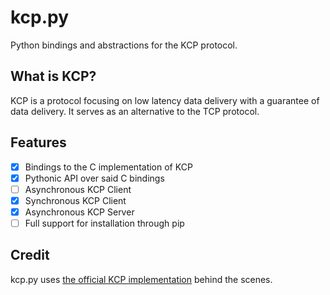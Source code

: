 # kcp.py
Python bindings and abstractions for the KCP protocol.

## What is KCP?
KCP is a protocol focusing on low latency data delivery with a guarantee of data delivery. It serves as an alternative to the TCP protocol.

## Features
- [x] Bindings to the C implementation of KCP
- [x] Pythonic API over said C bindings
- [ ] Asynchronous KCP Client
- [x] Synchronous KCP Client
- [x] Asynchronous KCP Server
- [ ] Full support for installation through pip

## Credit
kcp.py uses [the official KCP implementation](https://github.com/skywind3000/kcp) behind the scenes.
